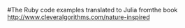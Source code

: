 #The Ruby code examples translated to Julia fromthe book http://www.cleveralgorithms.com/nature-inspired